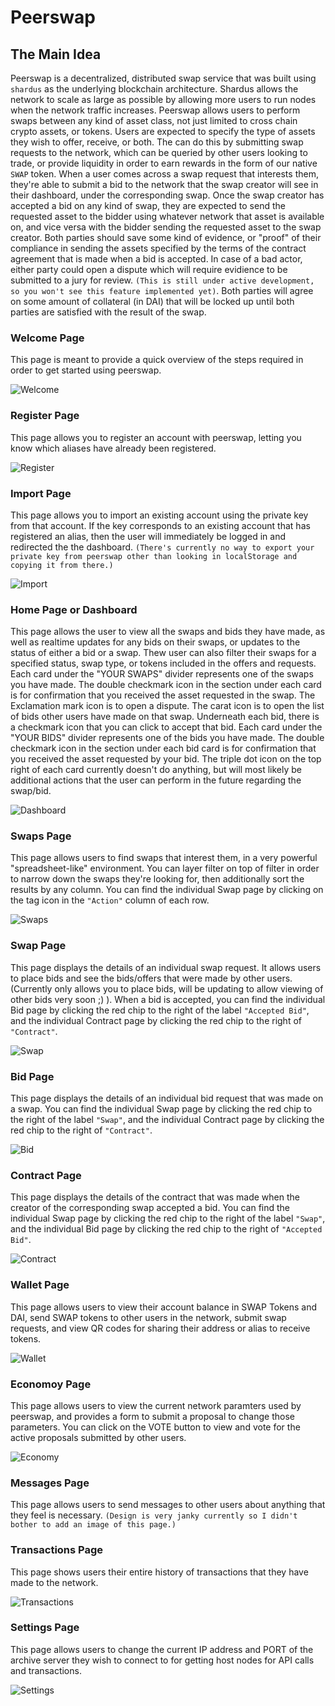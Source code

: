 # Peerswap

## The Main Idea

Peerswap is a decentralized, distributed swap service that was built using `shardus` as the underlying blockchain architecture. Shardus allows the network to scale as large as possible by allowing more users to run nodes when the network traffic increases. Peerswap allows users to perform swaps between any kind of asset class, not just limited to cross chain crypto assets, or tokens. Users are expected to specify the type of assets they wish to offer, receive, or both. The can do this by submitting swap requests to the network, which can be queried by other users looking to trade, or provide liquidity in order to earn rewards in the form of our native `SWAP` token. When a user comes across a swap request that interests them, they're able to submit a bid to the network that the swap creator will see in their dashboard, under the corresponding swap. Once the swap creator has accepted a bid on any kind of swap, they are expected to send the requested asset to the bidder using whatever network that asset is available on, and vice versa with the bidder sending the requested asset to the swap creator. Both parties should save some kind of evidence, or "proof" of their compliance in sending the assets specified by the terms of the contract agreement that is made when a bid is accepted. In case of a bad actor, either party could open a dispute which will require evidience to be submitted to a jury for review. `(This is still under active development, so you won't see this feature implemented yet)`. Both parties will agree on some amount of collateral (in DAI) that will be locked up until both parties are satisfied with the result of the swap.

### Welcome Page

This page is meant to provide a quick overview of the steps required in order to get started using peerswap.

![Welcome](images/Welcome.png)

### Register Page

This page allows you to register an account with peerswap, letting you know which aliases have already been registered.

![Register](images/Register.png)

### Import Page

This page allows you to import an existing account using the private key from that account. If the key corresponds to an existing account that has registered an alias, then the user will immediately be logged in and redirected the the dashboard. `(There's currently no way to export your private key from peerswap other than looking in localStorage and copying it from there.)`

![Import](images/Import.png)

### Home Page or Dashboard

This page allows the user to view all the swaps and bids they have made, as well as realtime updates for any bids on their swaps, or updates to the status of either a bid or a swap. Thew user can also filter their swaps for a specified status, swap type, or tokens included in the offers and requests. Each card under the "YOUR SWAPS" divider represents one of the swaps you have made. The double checkmark icon in the section under each card is for confirmation that you received the asset requested in the swap. The Exclamation mark icon is to open a dispute. The carat icon is to open the list of bids other users have made on that swap. Underneath each bid, there is a checkmark icon that you can click to accept that bid. Each card under the "YOUR BIDS" divider represents one of the bids you have made. The double checkmark icon in the section under each bid card is for confirmation that you received the asset requested by your bid. The triple dot icon on the top right of each card currently doesn't do anything, but will most likely be additional actions that the user can perform in the future regarding the swap/bid.

![Dashboard](images/Dashboard.png)

### Swaps Page

This page allows users to find swaps that interest them, in a very powerful "spreadsheet-like" environment. You can layer filter on top of filter in order to narrow down the swaps they're looking for, then additionally sort the results by any column. You can find the individual Swap page by clicking on the tag icon in the `"Action"` column of each row.

![Swaps](images/Swaps.png)

### Swap Page

This page displays the details of an individual swap request. It allows users to place bids and see the bids/offers that were made by other users. (Currently only allows you to place bids, will be updating to allow viewing of other bids very soon ;) ). When a bid is accepted, you can find the individual Bid page by clicking the red chip to the right of the label `"Accepted Bid"`, and the individual Contract page by clicking the red chip to the right of `"Contract"`.

![Swap](images/Swap.png)

### Bid Page

This page displays the details of an individual bid request that was made on a swap. You can find the individual Swap page by clicking the red chip to the right of the label `"Swap"`, and the individual Contract page by clicking the red chip to the right of `"Contract"`.

![Bid](images/Bid.png)

### Contract Page

This page displays the details of the contract that was made when the creator of the corresponding swap accepted a bid. You can find the individual Swap page by clicking the red chip to the right of the label `"Swap"`, and the individual Bid page by clicking the red chip to the right of `"Accepted Bid"`.

![Contract](images/Contract.png)

### Wallet Page

This page allows users to view their account balance in SWAP Tokens and DAI, send SWAP tokens to other users in the network, submit swap requests, and view QR codes for sharing their address or alias to receive tokens.

![Wallet](images/Wallet.png)

### Economoy Page

This page allows users to view the current network paramters used by peerswap, and provides a form to submit a proposal to change those parameters. You can click on the VOTE button to view and vote for the active proposals submitted by other users.

![Economy](images/Economy.png)

### Messages Page

This page allows users to send messages to other users about anything that they feel is necessary. `(Design is very janky currently so I didn't bother to add an image of this page.)`

### Transactions Page

This page shows users their entire history of transactions that they have made to the network.

![Transactions](images/Transactions.png)

### Settings Page

This page allows users to change the current IP address and PORT of the archive server they wish to connect to for getting host nodes for API calls and transactions.

![Settings](images/Settings.png)
